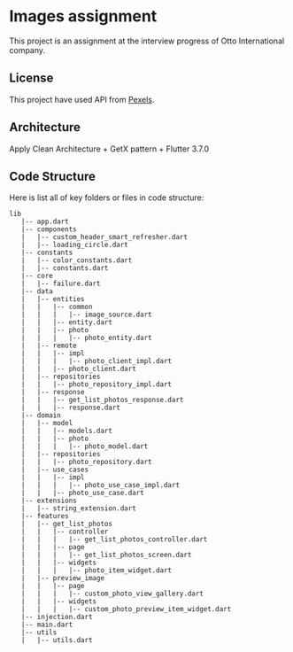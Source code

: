 
# Images assignment

This project is an assignment at the interview progress of Otto International company.

## License
This project have used API from [Pexels](https://www.pexels.com/api/documentation/#photos-overview).

## Architecture

Apply Clean Architecture + GetX pattern + Flutter 3.7.0

## Code Structure
Here is list all of key folders or files in code structure:
```
lib
   |-- app.dart
   |-- components
   |   |-- custom_header_smart_refresher.dart
   |   |-- loading_circle.dart
   |-- constants
   |   |-- color_constants.dart
   |   |-- constants.dart
   |-- core
   |   |-- failure.dart
   |-- data
   |   |-- entities
   |   |   |-- common
   |   |   |   |-- image_source.dart
   |   |   |-- entity.dart
   |   |   |-- photo
   |   |   |   |-- photo_entity.dart
   |   |-- remote
   |   |   |-- impl
   |   |   |   |-- photo_client_impl.dart
   |   |   |-- photo_client.dart
   |   |-- repositories
   |   |   |-- photo_repository_impl.dart
   |   |-- response
   |   |   |-- get_list_photos_response.dart
   |   |   |-- response.dart
   |-- domain
   |   |-- model
   |   |   |-- models.dart
   |   |   |-- photo
   |   |   |   |-- photo_model.dart
   |   |-- repositories
   |   |   |-- photo_repository.dart
   |   |-- use_cases
   |   |   |-- impl
   |   |   |   |-- photo_use_case_impl.dart
   |   |   |-- photo_use_case.dart
   |-- extensions
   |   |-- string_extension.dart
   |-- features
   |   |-- get_list_photos
   |   |   |-- controller
   |   |   |   |-- get_list_photos_controller.dart
   |   |   |-- page
   |   |   |   |-- get_list_photos_screen.dart
   |   |   |-- widgets
   |   |   |   |-- photo_item_widget.dart
   |   |-- preview_image
   |   |   |-- page
   |   |   |   |-- custom_photo_view_gallery.dart
   |   |   |-- widgets
   |   |   |   |-- custom_photo_preview_item_widget.dart
   |-- injection.dart
   |-- main.dart
   |-- utils
   |   |-- utils.dart
```